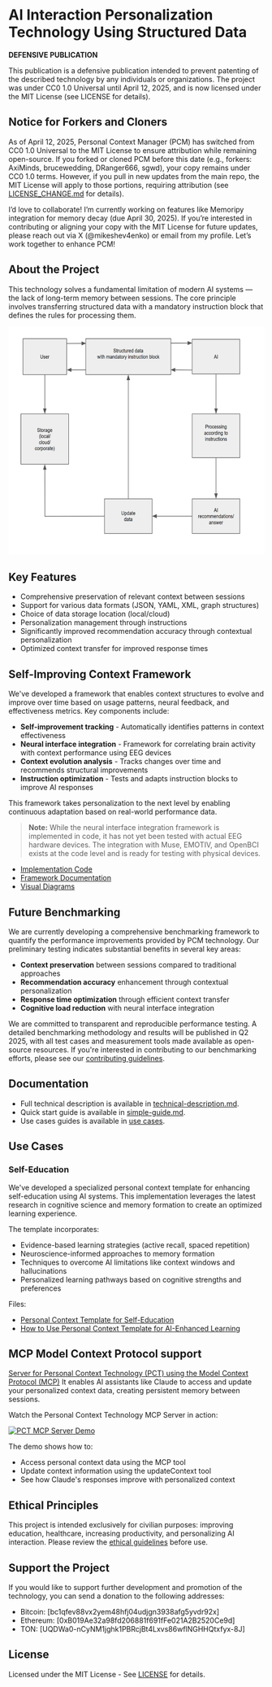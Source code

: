 # AI Interaction Personalization Technology Using Structured Data

**DEFENSIVE PUBLICATION**

This publication is a defensive publication intended to prevent patenting of the described technology by any individuals or organizations. The project was under CC0 1.0 Universal until April 12, 2025, and is now licensed under the MIT License (see LICENSE for details).

## Notice for Forkers and Cloners

As of April 12, 2025, Personal Context Manager (PCM) has switched from CC0 1.0 Universal to the MIT License to ensure attribution while remaining open-source. If you forked or cloned PCM before this date (e.g., forkers: AxiMinds, brucewedding, DRanger666, sgwd), your copy remains under CC0 1.0 terms. However, if you pull in new updates from the main repo, the MIT License will apply to those portions, requiring attribution (see [LICENSE_CHANGE.md](https://github.com/mikhashev/personal-context-manager/blob/main/LICENSE_CHANGE.md) for details).

I’d love to collaborate! I’m currently working on features like Memoripy integration for memory decay (due April 30, 2025). If you’re interested in contributing or aligning your copy with the MIT License for future updates, please reach out via X (@mikeshev4enko) or email from my profile. Let’s work together to enhance PCM!

## About the Project

This technology solves a fundamental limitation of modern AI systems — the lack of long-term memory between sessions. The core principle involves transferring structured data with a mandatory instruction block that defines the rules for processing them.

<img src="https://raw.githubusercontent.com/mikhashev/personal-context-manager/refs/heads/main/docs/img/schema.png" width="600" height="448">

## Key Features

- Comprehensive preservation of relevant context between sessions
- Support for various data formats (JSON, YAML, XML, graph structures)
- Choice of data storage location (local/cloud)
- Personalization management through instructions
- Significantly improved recommendation accuracy through contextual personalization
- Optimized context transfer for improved response times

## Self-Improving Context Framework

We've developed a framework that enables context structures to evolve and improve over time based on usage patterns, neural feedback, and effectiveness metrics. Key components include:

- **Self-improvement tracking** - Automatically identifies patterns in context effectiveness
- **Neural interface integration** - Framework for correlating brain activity with context performance using EEG devices
- **Context evolution analysis** - Tracks changes over time and recommends structural improvements
- **Instruction optimization** - Tests and adapts instruction blocks to improve AI responses

This framework takes personalization to the next level by enabling continuous adaptation based on real-world performance data.

> **Note:** While the neural interface integration framework is implemented in code, it has not yet been tested with actual EEG hardware devices. The integration with Muse, EMOTIV, and OpenBCI exists at the code level and is ready for testing with physical devices.

- [Implementation Code](self-improvement/README.md)
- [Framework Documentation](docs/self-improvement-framework.md)
- [Visual Diagrams](docs/self-improvement-diagrams.md)

## Future Benchmarking

We are currently developing a comprehensive benchmarking framework to quantify the performance improvements provided by PCM technology. Our preliminary testing indicates substantial benefits in several key areas:

- **Context preservation** between sessions compared to traditional approaches
- **Recommendation accuracy** enhancement through contextual personalization
- **Response time optimization** through efficient context transfer
- **Cognitive load reduction** with neural interface integration

We are committed to transparent and reproducible performance testing. A detailed benchmarking methodology and results will be published in Q2 2025, with all test cases and measurement tools made available as open-source resources. If you're interested in contributing to our benchmarking efforts, please see our [contributing guidelines](CONTRIBUTING.md).

## Documentation

- Full technical description is available in [technical-description.md](docs/technical-description.md).
- Quick start guide is available in [simple-guide.md](docs/simple-guide.md).
- Use cases guides is available in [use cases](use-cases/).

## Use Cases

### Self-Education

We've developed a specialized personal context template for enhancing self-education using AI systems. This implementation leverages the latest research in cognitive science and memory formation to create an optimized learning experience.

The template incorporates:
- Evidence-based learning strategies (active recall, spaced repetition)
- Neuroscience-informed approaches to memory formation
- Techniques to overcome AI limitations like context windows and hallucinations
- Personalized learning pathways based on cognitive strengths and preferences

Files:
- [Personal Context Template for Self-Education](use-cases/self-education/personal_context_self_education_template.json)
- [How to Use Personal Context Template for AI-Enhanced Learning](use-cases/self-education/README.md)

## MCP Model Context Protocol support

[Server for Personal Context Technology (PCT) using the Model Context Protocol (MCP)](https://github.com/mikhashev/pct-mcp-server)
It enables AI assistants like Claude to access and update your personalized context data, creating persistent memory between sessions.

Watch the Personal Context Technology MCP Server in action:

[![PCT MCP Server Demo](https://img.youtube.com/vi/qzCC5EKUkbc/0.jpg)](https://youtu.be/qzCC5EKUkbc?si=4ppw8s3wj2cuanB8)

The demo shows how to:
- Access personal context data using the MCP tool
- Update context information using the updateContext tool
- See how Claude's responses improve with personalized context

## Ethical Principles

This project is intended exclusively for civilian purposes: improving education, healthcare, increasing productivity, and personalizing AI interaction. Please review the [ethical guidelines](ETHICAL_GUIDELINES.md) before use.

## Support the Project

If you would like to support further development and promotion of the technology, you can send a donation to the following addresses:

- Bitcoin: [bc1qfev88vx2yem48hfj04udjgn3938afg5yvdr92x]
- Ethereum: [0xB019Ae32a98fd206881f691fFe021A2B2520Ce9d]
- TON: [UQDWa0-nCyNM1jghk1PBRcjBt4Lxvs86wflNGHHQtxfyx-8J]

## License

Licensed under the MIT License - See [LICENSE](LICENSE) for details.
